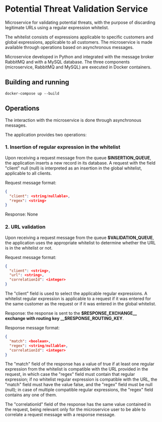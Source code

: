 # Potential Threat Validation Service
Microservice for validating potential threats, with the purpose of discarding legitimate URLs using a regular expression whitelist.

The whitelist consists of expressions applicable to specific customers and global expressions, applicable to all customers. The microservice is made available through operations based on asynchronous messages.

Microservice developed in Python and integrated with the message broker RabbitMQ and with a MySQL database. The three components (microservice, RabbitMQ and MySQL) are executed in Docker containers.

## Building and running
```
docker-compose up --build
```

## Operations
The interaction with the microservice is done through asynchronous messages.

The application provides two operations:

### 1. Insertion of regular expression in the whitelist
Upon receiving a request message from the queue __$INSERTION_QUEUE__, the application inserts a new record in its database. A request with the field "client" null (null) is interpreted as an insertion in the global whitelist, applicable to all clients.

Request message format:

```json
{
  "client": <string/nullable>,
  "regex": <string>
}
```

Response: None

### 2. URL validation

Upon receiving a request message from the queue __$VALIDATION_QUEUE__, the application uses the appropriate whitelist to determine whether the URL is in the whitelist or not.

Request message format:

```json
{
  "client": <string>,
  "url": <string>,
  "correlationId": <integer>
}
```

The "client" field is used to select the applicable regular expressions. A whitelist regular expression is applicable to a request if it was entered for the same customer as the request or if it was entered in the global whitelist.

Response: the response is sent to the __$RESPONSE_EXCHANGE__ exchange with routing key __$RESPONSE_ROUTING_KEY__.

Response message format:
```json
{
  "match": <boolean>,
  "regex": <string/nullable>,
  "correlationId": <integer>
}
```

The "match" field of the response has a value of true if at least one regular expression from the whitelist is compatible with the URL provided in the request, in which case the "regex" field must contain that regular expression; if no whitelist regular expression is compatible with the URL, the "match" field must have the value false, and the "regex" field must be null (null); in case of multiple compatible regular expressions, the "regex" field contains any one of them.

The "correlationId" field of the response has the same value contained in the request, being relevant only for the microservice user to be able to correlate a request message with a response message.
